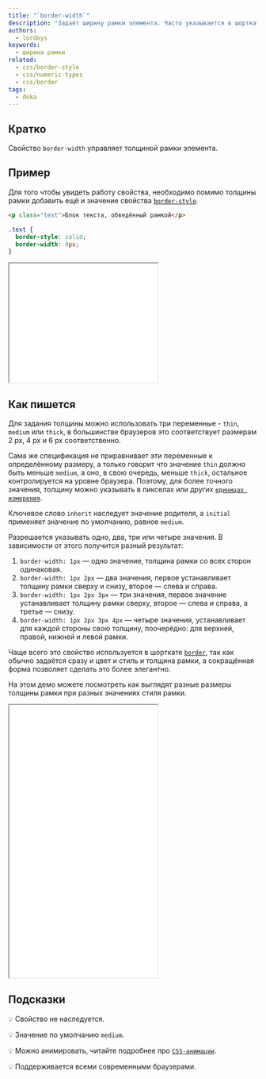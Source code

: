 ```yaml
---
title: "`border-width`"
description: "Задаёт ширину рамки элемента. Часто указывается в шорткате, но иногда пригождается и отдельно."
authors:
  - lordoys
keywords:
  - ширина рамки
related:
  - css/border-style
  - css/numeric-types
  - css/border
tags:
  - doka
---
```


## Кратко

Свойство `border-width` управляет толщиной рамки элемента.

## Пример

Для того чтобы увидеть работу свойства, необходимо помимо толщины рамки добавить ещё и значение свойства [`border-style`](/css/border-style/).

```html
<p class="text">Блок текста, обведённый рамкой</p>
```

```css
.text {
  border-style: solid;
  border-width: 4px;
}
```

<iframe title="Блок текста" src="demos/basic/" height="240"></iframe>

## Как пишется

Для задания толщины можно использовать три переменные - `thin`, `medium` или `thick`, в большинстве браузеров это соответствует размерам 2 px, 4 px и 6 px соответственно.

Сама же спецификация не приравнивает эти переменные к определённому размеру, а только говорит что значение `thin` должно быть меньше `medium`, а оно, в свою очередь, меньше `thick`, остальное контролируется на уровне браузера. Поэтому, для более точного значения, толщину можно указывать в пикселах или других [`единицах измерения`](/css/numeric-types/).

Ключевое слово `inherit` наследует значение родителя, а `initial` применяет значение по умолчанию, равное `medium`.

Разрешается указывать одно, два, три или четыре значения. В зависимости от этого получится разный результат:

1. `border-width: 1px` — одно значение, толщина рамки со всех сторон одинаковая.
2. `border-width: 1px 2px` — два значения, первое устанавливает толщину рамки сверху и снизу, второе — слева и справа.
3. `border-width: 1px 2px 3px` — три значения, первое значение устанавливает толщину рамки сверху, второе — слева и справа, а третье — снизу.
4. `border-width: 1px 2px 3px 4px` — четыре значения, устанавливает для каждой стороны свою толщину, поочерёдно: для верхней, правой, нижней и левой рамки.

Чаще всего это свойство используется в шорткате [`border`](/css/border/), так как обычно задаётся сразу и цвет и стиль и толщина рамки, а сокращённая форма позволяет сделать это более элегантно.

На этом демо можете посмотреть как выглядят разные размеры толщины рамки при разных значениях стиля рамки.

<iframe title="Варианты рамок" src="demos/different-border/" height="550"></iframe>

## Подсказки

💡 Свойство не наследуется.

💡 Значение по умолчанию `medium`.

💡 Можно анимировать, читайте подробнее про [`CSS-анимации`](/css/animation/).

💡 Поддерживается всеми современными браузерами.
